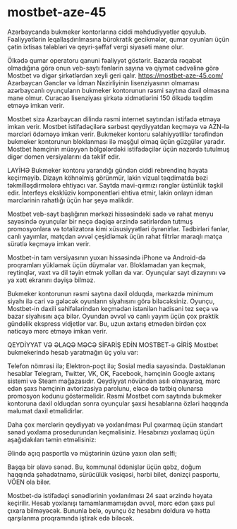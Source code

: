 # mostbet-aze-45
Azərbaycanda bukmeker kontorlarına ciddi məhdudiyyətlər qoyulub. Fəaliyyətlərin leqallaşdırılmasına bürokratik gecikmələr, qumar oyunları üçün çətin ixtisas tələbləri və qeyri-şəffaf vergi siyasəti mane olur.

Ölkədə qumar operatoru qanuni fəaliyyət göstərir. Bazarda rəqabət olmadığına görə onun veb-saytı fənlərin sayına və qiymət cədvəlinə görə Mostbet və digər şirkətlərdən xeyli geri qalır.
https://mostbet-aze-45.com/
Azərbaycan Gənclər və İdman Nazirliyinin lisenziyasının olmaması azərbaycanlı oyunçuların bukmeker kontorunun rəsmi saytına daxil olmasına mane olmur. Curacao lisenziyası şirkətə xidmətlərini 150 ölkədə təqdim etməyə imkan verir.

Mostbet sizə Azərbaycan dilində rəsmi internet saytından istifadə etməyə imkan verir. Mostbet istifadəçilərə sərbəst qeydiyyatdan keçməyə və AZN-lə mərcləri ödəməyə imkan verir. Bukmeker kontoru səlahiyyətlilər tərəfindən bukmeker kontorunun bloklanması ilə məşğul olmaq üçün güzgülər yaradır. Mostbet həmçinin müəyyən bölgələrdəki istifadəçilər üçün nəzərdə tutulmuş digər domen versiyalarını da təklif edir.

LAYİHƏ
Bukmeker kontoru yarandığı gündən ciddi rebrendinq həyata keçirməyib. Dizayn köhnəlmiş görünmür, lakin vizual təqdimatda bəzi təkmilləşdirmələrə ehtiyacı var. Saytda mavi-qırmızı rənglər üstünlük təşkil edir. İnterfeys eksklüziv komponentləri ehtiva etmir, lakin onlayn idman mərclərinin rahatlığı üçün hər şeyə malikdir.

Mostbet veb-sayt başlığının mərkəzi hissəsindəki sadə və rahat menyu sayəsində oyunçular bir neçə dəqiqə ərzində sətirlərdən tutmuş promosyonlara və totalizatora kimi xüsusiyyətləri öyrənirlər. Tədbirləri fənlər, canlı yayımlar, matçdan əvvəl çeşidləmək üçün rahat filtrlər maraqlı matça sürətlə keçməyə imkan verir.

Mostbet-in tam versiyasının yuxarı hissəsində iPhone və Android-də proqramları yükləmək üçün düymələr var. Bloklamadan yan keçmək, reytinqlər, vaxt və dil təyin etmək yolları da var. Oyunçular sayt dizaynını və ya xətt ekranını dəyişə bilməz.
 

Bukmeker kontorunun rəsmi saytına daxil olduqda, mərkəzdə minimum siyahı ilə cari və gələcək oyunların siyahısını görə biləcəksiniz. Oyunçu, Mostbet-in daxili səhifələrindən keçmədən istənilən hadisəni tez seçə və bazar siyahısını aça bilər. Oyundan əvvəl və canlı yayım üçün çox praktik gündəlik ekspress vidjetlər var. Bu, uzun axtarış etmədən birdən çox nəticəyə mərc etməyə imkan verir.

QEYDİYYAT VƏ ƏLAQƏ MƏCƏ SİFARİŞ EDİN
MOSTBET-ə GİRİŞ
Mostbet bukmekerində hesab yaratmağın üç yolu var:

Telefon nömrəsi ilə;
Elektron-poçt ilə;
Sosial media sayəsində. Dəstəklənən hesablar Telegram, Twitter, VK, OK, Facebook, həmçinin Google axtarış sistemi və Steam mağazasıdır.
Qeydiyyat növündən asılı olmayaraq, mərc edən şəxs həmçinin avtorizasiya parolunu, eləcə də tətbiq olunarsa promosyon kodunu göstərməlidir. Rəsmi Mostbet com saytında bukmeker kontoruna daxil olduqdan sonra oyunçular şəxsi hesablarına özləri haqqında məlumat daxil etməlidirlər.

Daha çox mərclərin qeydiyyatı və yoxlanılması
Pul çıxarmaq üçün standart sənəd yoxlama prosedurundan keçməlisiniz. Hesabınızı yoxlamaq üçün aşağıdakıları təmin etməlisiniz:

Əlində açıq pasportla və müştərinin üzünə yaxın olan selfi;

Başqa bir əlavə sənəd. Bu, kommunal ödənişlər üçün qəbz, doğum haqqında şəhadətnamə, sürücülük vəsiqəsi, hərbi bilet, dənizçi pasportu, VÖEN ola bilər.

Mostbet-də istifadəçi sənədlərinin yoxlanılması 24 saat ərzində həyata keçirilir. Hesab yoxlanışı tamamlanmamışdan əvvəl, mərc edən şəxs pul çıxara bilməyəcək. Bununla belə, oyunçu öz hesabını doldura və hətta qarşılanma proqramında iştirak edə biləcək.
